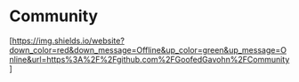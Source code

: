 # Community

[https://img.shields.io/website?down_color=red&down_message=Offline&up_color=green&up_message=Online&url=https%3A%2F%2Fgithub.com%2FGoofedGavohn%2FCommunity]
